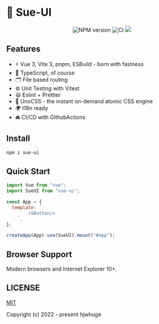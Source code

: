# 🎉 Sue-UI

<p align="center">
    <img src="https://img.shields.io/npm/v/sue-ui?color=c95f8b&amp;label=" alt="NPM version">
    <img src="https://github.com/iscottt/sue-ui/actions/workflows/main.yml/badge.svg?branch=main" alt="CI" style="max-width: 100%;"/>
    <img src="https://img.shields.io/github/license/iscottt/sue-ui?color=red"/>
</p>

## Features

- ⚡️ Vue 3, Vite 3, pnpm, ESBuild - born with fastness
- 🦾 TypeScript, of course
- 🗂 File based routing
- ⚙️ Unit Testing with Vitest
- 😃 Eslint + Prettier
- 🎨 UnoCSS - the instant on-demand atomic CSS engine
- 🌍 I18n ready
- 🚘 CI/CD with GithubActions

## Install

```bash
npm i sue-ui
```

## Quick Start

```js
import Vue from "vue";
import SueUI from "sue-ui";

const App = {
  template: `
        <SButton/>
    `,
};

createApp(App).use(SueUI).mount("#app");
```

## Browser Support

Modern browsers and Internet Explorer 10+.

## LICENSE

[MIT](LICENSE)

Copyright (c) 2022 - present hjwhuge
